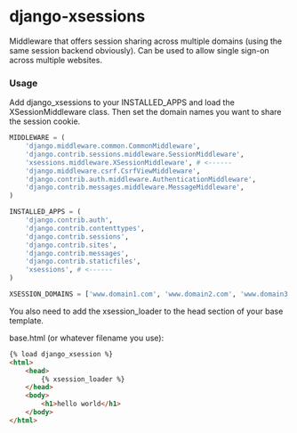 # django-xsessions
Middleware that offers session sharing across multiple domains (using the same session backend obviously). Can be used to allow single sign-on across multiple websites.


### Usage

Add django_xsessions to your INSTALLED_APPS and load the XSessionMiddleware
class. Then set the domain names you want to share the session cookie.


```python
MIDDLEWARE = (
    'django.middleware.common.CommonMiddleware',
    'django.contrib.sessions.middleware.SessionMiddleware',
    'xsessions.middleware.XSessionMiddleware', # <------
    'django.middleware.csrf.CsrfViewMiddleware',
    'django.contrib.auth.middleware.AuthenticationMiddleware',
    'django.contrib.messages.middleware.MessageMiddleware',
)

INSTALLED_APPS = (
    'django.contrib.auth',
    'django.contrib.contenttypes',
    'django.contrib.sessions',
    'django.contrib.sites',
    'django.contrib.messages',
    'django.contrib.staticfiles',
    'xsessions', # <------
)

XSESSION_DOMAINS = ['www.domain1.com', 'www.domain2.com', 'www.domain3.com']
```

You also need to add the xsession_loader to the head section of your base
template.

base.html (or whatever filename you use):

```html
{% load django_xsession %}
<html>
    <head>
        {% xsession_loader %}
    </head>
    <body>
        <h1>hello world</h1>
    </body>
</html>
```
